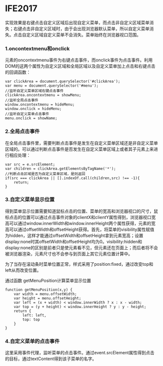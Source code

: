 # IFE2017
实现效果是右键点击自定义区域后出现自定义菜单，而点击非自定义区域菜单消失；右键点击非自定义区域时，由于会出现浏览器默认菜单，所以自定义菜单消失。点击自定义区域自定义菜单不会消失。菜单始终在浏览器视口范围。
### 1.oncontextmenu和onclick
元素的oncontextmenu事件为右键点击事件，而onclick事件为点击事件。利用DOM的这两个属性为自定义区域和全局区域以及自定义菜单加上点击和右键点击的回调函数：
```
var clickArea = document.querySelector('#clickArea');
var menu = document.querySelector('#menu');
//监听自定义菜单区域右键点击事件
clickArea.oncontextmenu = showMenu;
//监听全局点击事件
window.oncontextmenu = hideMenu;
window.onclick = hideMenu;
//监听自定义菜单点击事件
menu.onclick = showName;
```
### 2.全局点击事件
在全局点击事件里，需要判断点击事件是发生在自定义菜单区域还是非自定义菜单区域的。可以通过判断点击事件是否发生在自定义菜单区域上或者其子元素上来进行相应处理：
```
var src = e.srcElement;
var children = clickArea.getElementsByTagName('*');
//判断点击区域是否为自定义菜单区域，是则返回
if(src === clickArea || [].indexOf.call(children,src) !== -1){
	return;
}
```
### 3.自定义菜单显示位置
得到菜单显示位置需要知道鼠标点击的位置、菜单的宽高和浏览器视口的尺寸，鼠标点击的位置可以通过点击事件对象的clientX和clientY属性得到，浏览器视口宽高可以通过window.innerWidth和window.innerHeight两个属性获得，元素的宽高可以通过offsetWidth和offsetHeight获得。首先，将菜单的visibility属性赋值为hidden，这样才能通过offsetWidth和offsetHeight拿到元素宽高；设置display:none时其offsetWidth和offsetHeight均为0。visibility:hidden和display:none的区别是前者只是使元素看不见，但元素还在页面上；而后者将不会被浏览器渲染，元素尺寸也不会参与到页面上其它元素位置计算中。

为了当存在滚动条时菜单位置正常，样式采用了position:fixed，通过改变top和left从而改变位置。

通过函数 getMenuPosition计算菜单显示位置
```
function getMenuPosition(x,y) {
	var width = menu.offsetWidth;
	var height = menu.offsetHeight;
	var left = (x + width) < window.innerWidth ? x : x - width;
	var top = (y + height) < window.innerHeight ? y : y - height;
	return {
		left: left,
		top: top
	}
}
```
### 4.自定义菜单的点击事件
这里采用事件代理，监听菜单的点击事件。通过event.srcElement属性得到点击的目标，通过textContent得到该子菜单的名字。